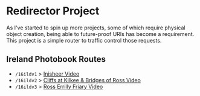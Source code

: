 # Redirector Project
As I've started to spin up more projects, some of which require physical object creation, being able to future-proof URIs has become a requirement. This project is a simple router to traffic control those requests.

## Ireland Photobook Routes
- `/16ildv1` > [Inisheer Video](https://vimeo.com/459800355)
- `/16ildv2` > [Cliffs at Kilkee & Bridges of Ross Video](https://vimeo.com/459990631)
- `/16ildv3` > [Ross Errilly Friary Video](https://vimeo.com/460022494)
